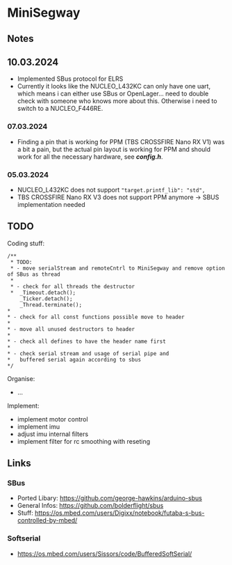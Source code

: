 # MiniSegway

## Notes

## 10.03.2024
- Implemented SBus protocol for ELRS
- Currently it looks like the NUCLEO_L432KC can only have one uart, which means i can either use SBus or OpenLager... need to double check with someone who knows more about this. Otherwise i need to switch to a NUCLEO_F446RE.

### 07.03.2024
- Finding a pin that is working for PPM (TBS CROSSFIRE Nano RX V1) was a bit a pain, but the actual pin layout is working for PPM and should work for all the necessary hardware, see ***config.h***.

### 05.03.2024

- NUCLEO_L432KC does not support ``"target.printf_lib": "std",``
- TBS CROSSFIRE Nano RX V3 does not support PPM anymore $\rightarrow$ SBUS implementation needed

## TODO

Coding stuff:

```
/**
 * TODO:
 * - move serialStream and remoteCntrl to MiniSegway and remove option of SBus as thread
 * 
 * - check for all threads the destructor
 *  _Timeout.detach();
    _Ticker.detach();
    _Thread.terminate();
*
* - check for all const functions possible move to header
*
* - move all unused destructors to header
*
* - check all defines to have the header name first
*
* - check serial stream and usage of serial pipe and 
*   buffered serial again according to sbus
*/
```

Organise:
- ...

Implement:
- implement motor control
- implement imu
- adjust imu internal filters
- implement filter for rc smoothing with reseting

## Links

### SBus
- Ported Libary: https://github.com/george-hawkins/arduino-sbus
- General Infos: https://github.com/bolderflight/sbus
- Stuff: https://os.mbed.com/users/Digixx/notebook/futaba-s-bus-controlled-by-mbed/

### Softserial
- https://os.mbed.com/users/Sissors/code/BufferedSoftSerial/
